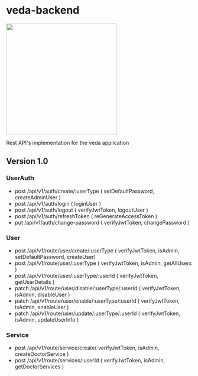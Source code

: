 # veda-backend

<img src="https://qph.fs.quoracdn.net/main-qimg-5d2a45e5f6a3b88d7686aa13de992102"  width="300" />

Rest API's implementation for the veda application

## Version 1.0

### UserAuth

- post /api/v1/auth/create/:userType ( setDefaultPassword, createAdminUser )
- post /api/v1/auth/login ( loginUser )
- post /api/v1/auth/logout ( verifyJwtToken, logoutUser )
- post /api/v1/auth/refreshToken ( reGenerateAccessToken )
- put /api/v1/auth/change-password ( verifyJwtToken, changePassword )

### User

- post /api/v1/route/user/create/:userType ( verifyJwtToken, isAdmin, setDefaultPassword, createUser)
- post /api/v1/route/user/:userType ( verifyJwtToken, isAdmin, getAllUsers )
- post /api/v1/route/user/:userType/:userId ( verifyJwtToken, getUserDetails )
- patch /api/v1/route/user/disable/:userType/:userId ( verifyJwtToken, isAdmin, disableUser )
- patch /api/v1/route/user/enable/:userType/:userId ( verifyJwtToken, isAdmin, enableUser )
- patch /api/v1/route/user/update/:userType/:userId ( verifyJwtToken, isAdmin, updateUserInfo )

### Service

- post /api/v1/route/service/create( verifyJwtToken, isAdmin, createDoctorService )
- post /api/v1/route/services/:userId ( verifyJwtToken, isAdmin, getDoctorServices )
